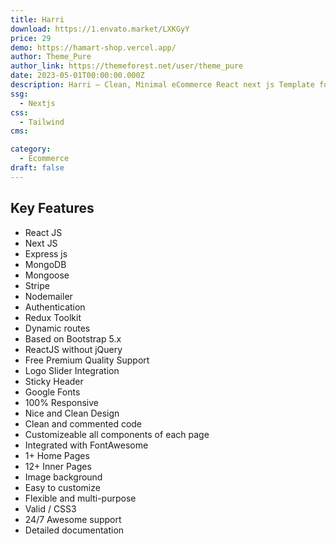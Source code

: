 ```yaml
---
title: Harri
download: https://1.envato.market/LXKGyY
price: 29
demo: https://hamart-shop.vercel.app/
author: Theme_Pure
author_link: https://themeforest.net/user/theme_pure
date: 2023-05-01T00:00:00.000Z
description: Harri – Clean, Minimal eCommerce React next js Template for multipurpose (Mobile, Laptop, Monitor, Hub, Kittle, watch Multipurpose template, watch store).
ssg:
  - Nextjs
css:
  - Tailwind
cms:

category:
  - Ecommerce
draft: false
---
```


## Key Features

- React JS
- Next JS
- Express js
- MongoDB
- Mongoose
- Stripe
- Nodemailer
- Authentication
- Redux Toolkit
- Dynamic routes
- Based on Bootstrap 5.x
- ReactJS without jQuery
- Free Premium Quality Support
- Logo Slider Integration
- Sticky Header
- Google Fonts
- 100% Responsive
- Nice and Clean Design
- Clean and commented code
- Customizeable all components of each page
- Integrated with FontAwesome
- 1+ Home Pages
- 12+ Inner Pages
- Image background
- Easy to customize
- Flexible and multi-purpose
- Valid / CSS3
- 24/7 Awesome support
- Detailed documentation
